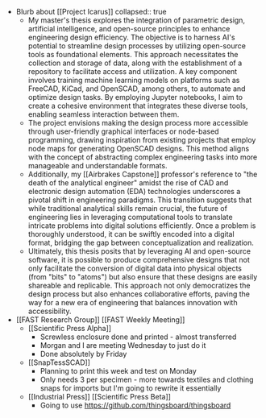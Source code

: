 - Blurb about [[Project Icarus]]
  collapsed:: true
	- My master's thesis explores the integration of parametric design, artificial intelligence, and open-source principles to enhance engineering design efficiency. The objective is to harness AI's potential to streamline design processes by utilizing open-source tools as foundational elements. This approach necessitates the collection and storage of data, along with the establishment of a repository to facilitate access and utilization. A key component involves training machine learning models on platforms such as FreeCAD, KiCad, and OpenSCAD, among others, to automate and optimize design tasks. By employing Jupyter notebooks, I aim to create a cohesive environment that integrates these diverse tools, enabling seamless interaction between them.
	- The project envisions making the design process more accessible through user-friendly graphical interfaces or node-based programming, drawing inspiration from existing projects that employ node maps for generating OpenSCAD designs. This method aligns with the concept of abstracting complex engineering tasks into more manageable and understandable formats.
	- Additionally, my [[Airbrakes Capstone]] professor's reference to "the death of the analytical engineer" amidst the rise of CAD and electronic design automation (EDA) technologies underscores a pivotal shift in engineering paradigms. This transition suggests that while traditional analytical skills remain crucial, the future of engineering lies in leveraging computational tools to translate intricate problems into digital solutions efficiently. Once a problem is thoroughly understood, it can be swiftly encoded into a digital format, bridging the gap between conceptualization and realization.
	- Ultimately, this thesis posits that by leveraging AI and open-source software, it is possible to produce comprehensive designs that not only facilitate the conversion of digital data into physical objects (from "bits" to "atoms") but also ensure that these designs are easily shareable and replicable. This approach not only democratizes the design process but also enhances collaborative efforts, paving the way for a new era of engineering that balances innovation with accessibility.
- [[FAST Research Group]] [[FAST Weekly Meeting]]
	- [[Scientific Press Alpha]]
		- Screwless enclosure done and printed - almost transferred
		- Morgan and I are meeting Wednesday to just do it
		- Done absolutely by Friday
	- [[SnapTessSCAD]]
		- Planning to print this week and test on Monday
		- Only needs 3 per specimen - more towards textiles and clothing snaps for imports but I'm going to rewrite it essentially
	- [[Industrial Press]] [[Scientific Press Beta]]
		- Going to use https://github.com/thingsboard/thingsboard